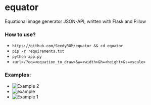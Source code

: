 # equator
Equational image generator JSON-API, written with Flask and Pillow 

### How to use?
* `https://github.com/SeedyROM/equator && cd equator`
* `pip -r requirements.txt`
* `python app.py`
* `<url>/?eq=<equation_to_draw>&w=<width>&h=<height>&s=<scale>`

### Examples:
* ![](https://image.ibb.co/cbHi2b/download_1.jpg "Example 2")
* ![](https://image.ibb.co/eK7Y2b/download_2.jpg "example")
* ![](https://image.ibb.co/iLuKaw/download.jpg "Example 1")

